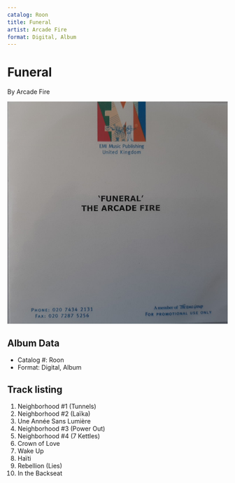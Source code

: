 ```yaml
---
catalog: Roon
title: Funeral
artist: Arcade Fire
format: Digital, Album
---
```


# Funeral

By Arcade Fire

![](../../assets/albumcovers/Arcade_Fire-Funeral.png)

## Album Data

- Catalog #: Roon
- Format: Digital, Album


## Track listing


1. Neighborhood #1 (Tunnels)
2. Neighborhood #2 (Laïka)
3. Une Année Sans Lumière
4. Neighborhood #3 (Power Out)
5. Neighborhood #4 (7 Kettles)
6. Crown of Love
7. Wake Up
8. Haïti
9. Rebellion (Lies)
10. In the Backseat

